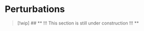 # Perturbations

> [!wip] ## ** !!! This section is still under construction !!! **

<!-- Wakker chapter 20 -->
